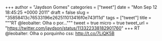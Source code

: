 
+++
author = "Jaydson Gomes"
categories = ["tweet"]
date = "Mon Sep 12 18:45:25 +0000 2011"
draft = false
slug = "35858413c76533196e262511013416f0e743f11d"
tags = ["tweet"]
title = """RT @leobalter: Olha o por..."""
tweet = true
micro = true
tweet_url = "https://twitter.com/jaydson/status/113322338182901760"
+++
RT @leobalter: Olha o porquinho css: http://t.co/7LiQK5B
